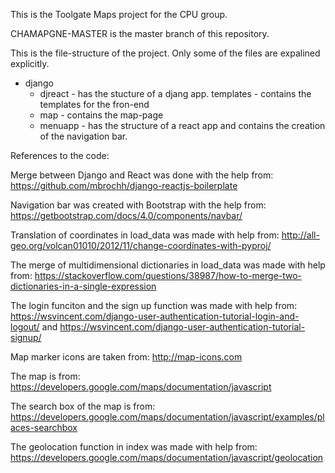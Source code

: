 This is the Toolgate Maps project for the CPU group.

CHAMAPGNE-MASTER is the master branch of this repository. 

This is the file-structure of the project. Only some of the files are expalined explicitly. 
- django
    - djreact - has the stucture of a djang app. 
        templates - contains the templates for the fron-end
    - map - contains the map-page
    - menuapp - has the structure of a react app and contains the creation of the navigation bar. 


References to the code:

Merge between Django and React was done with the help from: 
https://github.com/mbrochh/django-reactjs-boilerplate

Navigation bar was created with Bootstrap with the help from: 
https://getbootstrap.com/docs/4.0/components/navbar/

Translation of coordinates in load_data was made with help from:
http://all-geo.org/volcan01010/2012/11/change-coordinates-with-pyproj/ 

The merge of multidimensional dictionaries in load_data was made with help from:
https://stackoverflow.com/questions/38987/how-to-merge-two-dictionaries-in-a-single-expression

The login funciton and the sign up function was made with help from:
https://wsvincent.com/django-user-authentication-tutorial-login-and-logout/
and 
https://wsvincent.com/django-user-authentication-tutorial-signup/

Map marker icons are taken from:
http://map-icons.com

The map is from:
https://developers.google.com/maps/documentation/javascript

The search box of the map is from:
https://developers.google.com/maps/documentation/javascript/examples/places-searchbox

The geolocation function in index was made with help from:
https://developers.google.com/maps/documentation/javascript/geolocation
